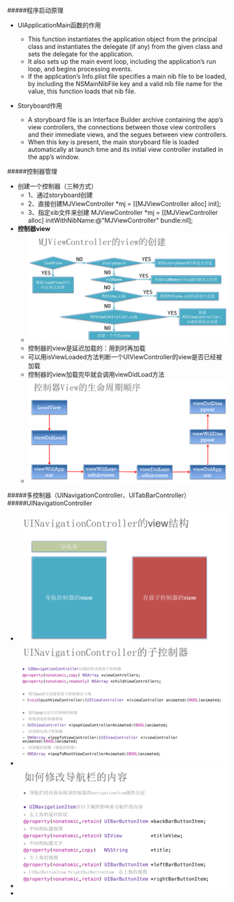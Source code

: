 #####程序启动原理
- UIApplicationMain函数的作用
	- This function instantiates the application object from the principal class and instantiates the delegate (if any) from the given class and sets the delegate for the application. 
	- It also sets up the main event loop, including the application’s run loop, and begins processing events. 
	- If the application’s Info.plist file specifies a main nib file to be loaded, by including the NSMainNibFile key and a valid nib file name for the value, this function loads that nib file.

- Storyboard作用
	- A storyboard file is an Interface Builder archive containing the app’s view controllers, the connections between those view controllers and their immediate views, and the segues between view controllers. 
	- When this key is present, the main storyboard file is loaded automatically at launch time and its initial view controller installed in the app’s window.

#####控制器管理
- 创建一个控制器（三种方式）
	- 1、通过storyboard创建
	- 2、直接创建MJViewController *mj = [[MJViewController alloc] init];
	- 3、指定xib文件来创建 MJViewController *mj = [[MJViewController alloc] initWithNibName:@"MJViewController" bundle:nil];
- **控制器view**
	- ![](./image/控制器view.png)
	- 控制器的view是延迟加载的：用到时再加载
	- 可以用isViewLoaded方法判断一个UIViewController的view是否已经被加载
	- 控制器的view加载完毕就会调用viewDidLoad方法
	- ![](./image/控制器view生命周期.png)

#####多控制器（UINavigationController、UITabBarController）
#####UINavigationController
- ![](./image/UINavigationController的View.png)
- ![](./image/UINavigationController的子控制器.png)
- ![](./image/导航栏内容.png)
- 
